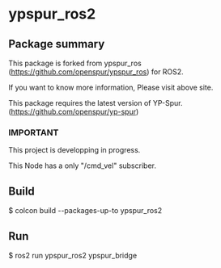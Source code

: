 # ypspur_ros2

## Package summary
This package is forked from ypspur_ros (https://github.com/openspur/ypspur_ros) for ROS2.

If you want to know more information, Please visit above site.

This package requires the latest version of YP-Spur.(https://github.com/openspur/yp-spur)

### IMPORTANT
This project is developping in progress. 

This Node has a only "/cmd_vel" subscriber.

## Build
$ colcon build --packages-up-to ypspur_ros2

## Run
$ ros2 run ypspur_ros2 ypspur_bridge